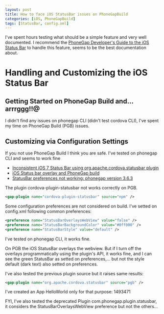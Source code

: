 ```yaml
---
layout: post
title: How to face iOS StatusBar issues on PhoneGapBuild
categories: [iOS, PhoneGapBuild]
tags: [StatusBar, config.xml]
---
```


I've spent hours testing what should be a simple feature and very well documented. I recommend the [PhoneGap Developer's Guide to the iOS Status Bar] to handle this feature, seems to be the best documentation about.

# Handling and Customizing the iOS Status Bar
## Getting Started on PhoneGap Build and... arrrggg!!@
I didn't find any issues on phonegap CLI (didn't test cordova CLI), I've spent my time on PhoneGap Build (PGB) issues.

## Customizing via Configuration Settings

If you not use PhoneGap Build I think you are safe. I've tested on phonegap CLI and seems to work fine 

- [Inconsistent iOS 7 Status Bar using org.apache.cordova.statusbar plugin]
- [iOS Status bar overlay and PhoneGap build]
- [StatusBar preferences not working: phonegap version 3.6.3]

The plugin cordova-plugin-statusbar not works correctly on PGB.

```xml
<gap:plugin name="cordova-plugin-statusbar" source="npm" />
```
Some configuration preferences are not considered on build. I've setted on config.xml following common preferences:

```xml
<preference name="StatusBarOverlaysWebView" value="false" />
<preference name="StatusBarBackgroundColor" value="#0ff000" />
<preference name="StatusBarStyle" value="default" />
```
I've tested on phonegap CLI, it works fine.

On PGB the iOS StatusBar overlays the webview. But if I turn off the overlays programmatically using the plugin's API, it works fine, and I can see the green StatusBar as setted on preferences,... but not the style default (dark text) also setted on preferences.

I've also tested the previous plugin source but it raises same results:

```xml
<gap:plugin name="org.apache.cordova.statusbar" source="pgb" />
```
I've created an App HelloWorld only for that purpose: 1493471

FYI, I've also tested the deprecated Plugin com.phonegap.plugin.statusbar, it considers the StatusBarOverlaysWebView preference but not the others...

[Inconsistent iOS 7 Status Bar using org.apache.cordova.statusbar plugin]:
http://community.phonegap.com/nitobi/topics/inconsistent_ios_7_status_bar_using_org_apache_cordova_statusbar_plugin
[iOS Status bar overlay and PhoneGap build]:
http://stackoverflow.com/questions/29967628/ios-status-bar-overlay-and-phonegap-build/30687568#30687568
[StatusBar preferences not working: phonegap version 3.6.3]:
https://stackoverflow.com/questions/26839436/statusbar-preferences-not-working-phonegap-version-3-6-3/30697940#30697940
[PhoneGap Developer's Guide to the iOS Status Bar]: http://devgirl.org/2014/07/31/phonegap-developers-guid/